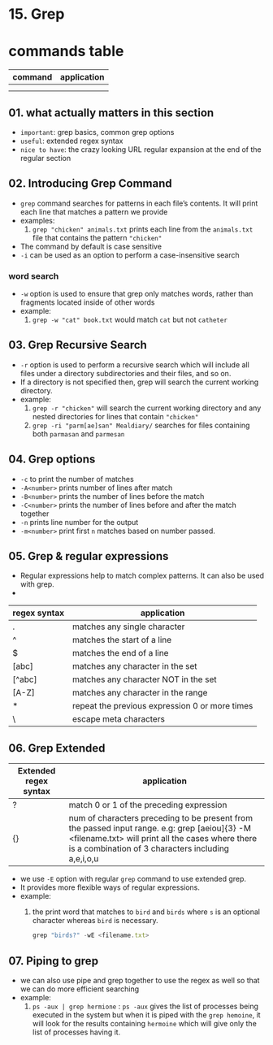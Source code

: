 # 15. Grep

# commands table

| command | application  |
| --- | --- |
|  |  |
|  |  |

## 01. what actually matters in this section

- `important`: grep basics, common grep options
- `useful`: extended regex syntax
- `nice to have`: the crazy looking URL regular expansion at the end of the regular section

## 02. Introducing Grep Command

- `grep` command searches for patterns in each file’s contents. It will print each line that matches a pattern we provide
- examples:
    1. `grep "chicken" animals.txt` prints each line from the `animals.txt` file that contains the pattern `"chicken"`
- The command by default is case sensitive
- `-i` can be used as an option to perform a case-insensitive search

### word search

- `-w` option is used to ensure that grep only matches words, rather than fragments located inside of other words
- example:
    1. `grep -w "cat" book.txt` would match `cat` but not `catheter`

## 03. Grep Recursive Search

- `-r` option is used to perform a recursive search which will include all files under a directory subdirectories and their files, and so on.
- If a directory is not specified then, grep will search the current working directory.
- example:
    1. `grep -r "chicken"` will search the current working directory and any nested directories for lines that contain `"chicken"`
    2.  `grep -ri "parm[ae]san" Mealdiary/` searches for files containing both `parmasan` and `parmesan` 

## 04. Grep options

- `-c` to print the number of matches
- `-A<number>` prints number of lines after match
- `-B<number>` prints the number of lines before the match
- `-C<number>` prints the number of lines before and after the match together
- `-n` prints line number for the output
- `-m<number>` print first `n` matches based on number passed.

## 05. Grep & regular expressions

- Regular expressions help to match complex patterns. It can also be used with grep.
- 

| regex syntax | application |
| --- | --- |
| . | matches any single character |
| ^ | matches the start of a line  |
| $ | matches the end of a line  |
| [abc] | matches any character in the set  |
| [^abc] | matches any character NOT in the set |
| [A-Z] | matches any character in the range  |
| * | repeat the previous expression 0 or more times  |
| \ | escape meta characters |

## 06. Grep Extended

| Extended regex syntax | application |
| --- | --- |
| ? | match 0 or 1 of the preceding expression  |
| {<number>} | num of characters preceding to be present from the passed input range. e.g: grep [aeiou]{3} -M <filename.txt> will print all the cases where there is a combination of 3 characters including a,e,i,o,u |
- we use `-E` option with regular `grep` command to use extended grep.
- It provides more flexible ways of regular expressions.
- example:
    1. the print word that matches to `bird` and `birds` where `s` is an optional character whereas `bird` is necessary. 
        
        ```jsx
        grep "birds?" -wE <filename.txt>
        ```
        

## 07. Piping to grep

- we can also use pipe and grep together to use the regex as well so that we can do more efficient searching
- example:
    1. `ps -aux | grep hermione` : `ps -aux` gives the list of processes being executed in the system but when it is piped with the `grep hemoine`, it will look for the results containing `hermoine` which will give only the list of processes having it.